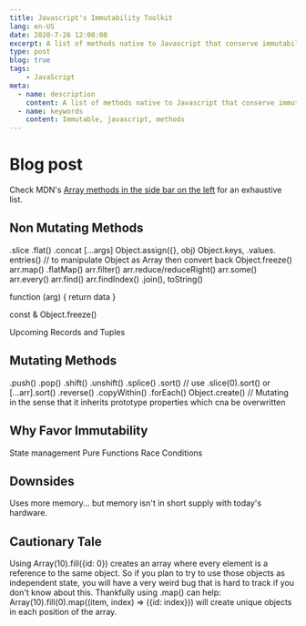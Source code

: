 ```yaml
---
title: Javascript's Immutability Toolkit
lang: en-US
date: 2020-7-26 12:00:00
excerpt: A list of methods native to Javascript that conserve immutability of data.
type: post
blog: true
tags:
    - JavaScript
meta:
  - name: description
    content: A list of methods native to Javascript that conserve immutability of data.
  - name: keywords
    content: Immutable, javascript, methods
---
```


# Blog post


Check MDN's [Array methods in the side bar on the left](https://developer.mozilla.org/en-US/docs/Web/JavaScript/Reference/Global_Objects/Array/from#) for an exhaustive list.
## Non Mutating Methods
.slice
.flat()
.concat
[...args]
Object.assign({}, obj)
Object.keys, .values. entries() // to manipulate Object as Array then convert back
Object.freeze()
arr.map()
.flatMap()
arr.filter()
arr.reduce/reduceRight()
arr.some()
arr.every()
arr.find()
arr.findIndex()
.join(), toString()


function (arg) {
  return data
}

const & Object.freeze()

Upcoming Records and Tuples

## Mutating Methods 
.push()
.pop()
.shift()
.unshift()
.splice()
.sort() // use .slice(0).sort() or [...arr].sort()
.reverse()
.copyWithin()
.forEach()
Object.create() // Mutating in the sense that it inherits prototype properties which cna be overwritten

## Why Favor Immutability

State management
Pure Functions
Race Conditions

## Downsides

Uses more memory... but memory isn't in short supply with today's hardware.

## Cautionary Tale

Using Array(10).fill({id: 0}) creates an array where every element is a reference to the same object. So if you plan to try to use those objects as independent state, you will have a very weird bug that is hard to track if you don't know about this. Thankfully using .map() can help: Array(10).fill(0).map((item, index) =>  ({id: index})) will create unique objects in each position of the array.

